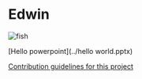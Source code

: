 # Edwin

![fish](https://nioo.knaw.nl/sites/default/files/vis.jpg)

[Hello powerpoint](../hello world.pptx)

[Contribution guidelines for this project](Hello.pptx)
